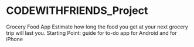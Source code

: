 # CODEWITHFRIENDS_Project
Grocery Food App Estimate how long the food you get at your next grocery trip will last you.  Starting Point: guide for to-do app for Android and for iPhone
